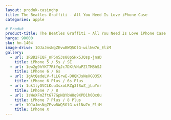 ```yaml
---
layout: produk-casinghp
title: The Beatles Graffiti - All You Need Is Love iPhone Case
categories: apple

# Produk
product-title: The Beatles Graffiti - All You Need Is Love iPhone Case
harga: 90000
sku: hn-1404
image-drive: 1OJaJmsNgZEvwBWQ5OlG-wilNw7n_EliM
gallery:
  - url: 1RBD2FIQF_nP5n53s80pSHx5JQsp-jnaD
    title: iPhone 5 / 5s / SE
  - url: 1ew2g9hYKT7RtYqJc7DXtVNaPZlTMBhSJ
    title: iPhone 6 / 6s
  - url: 1gAtQedeLV-fLLGrwE-DOQKJsNeXGO35X
    title: iPhone 6 Plus / 6s Plus
  - url: 1uk1lyOVCLKuu3sxoLRZg3fSwZ_jLuYmr
    title: iPhone 7 / 8
  - url: 1sWeXFmZftG77GpNQYbWUq9XPD1h0Qx0u
    title: iPhone 7 Plus / 8 Plus
  - url: 1OJaJmsNgZEvwBWQ5OlG-wilNw7n_EliM
    title: iPhone X
---
```

